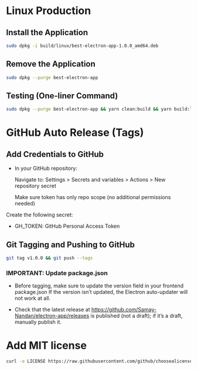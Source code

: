 # Linux Production

## Install the Application

```bash
sudo dpkg -i build/linux/best-electron-app-1.0.0_amd64.deb
```

## Remove the Application

```bash
sudo dpkg --purge best-electron-app
```

## Testing (One-liner Command)

```bash
sudo dpkg --purge best-electron-app && yarn clean:build && yarn build:linux && sudo dpkg -i build/linux/best-electron-app-1.0.0_amd64.deb && best-electron-app && sudo dpkg --purge best-electron-app
```

# GitHub Auto Release (Tags)

## Add Credentials to GitHub

- In your GitHub repository:

  Navigate to: Settings > Secrets and variables > Actions > New repository secret

  Make sure token has only repo scope (no additional permissions needed)

Create the following secret:

- GH_TOKEN: GitHub Personal Access Token

## Git Tagging and Pushing to GitHub

```bash
git tag v1.0.0 && git push --tags
```

### IMPORTANT: Update package.json

- Before tagging, make sure to update the version field in your frontend package.json
  If the version isn’t updated, the Electron auto-updater will not work at all.

- Check that the latest release at https://github.com/Samay-Nandan/electron-app/releases is published (not a draft); if it’s a draft, manually publish it.

# Add MIT license

```bash
curl -o LICENSE https://raw.githubusercontent.com/github/choosealicense.com/gh-pages/_licenses/mit.txt
```
